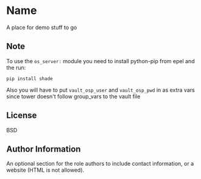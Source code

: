 Name
=========


A place for demo stuff to go

Note
-------
To use the `os_server:` module you need to install python-pip from epel and the run:

`pip install shade`

Also you will have to put `vault_osp_user` and `vault_osp_pwd` in as extra vars since tower doesn't follow group_vars to the vault file


License
-------

BSD

Author Information
------------------

An optional section for the role authors to include contact information, or a website (HTML is not allowed).
